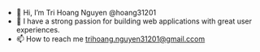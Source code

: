 - 👋 Hi, I’m Tri Hoang Nguyen @hoang31201
- 👀 I have a strong passion for building web applications with great user experiences.
- 📫 How to reach me trihoang.nguyen31201@gmail.ccom

<!---
hoang31201/hoang31201 is a ✨ special ✨ repository because its `README.md` (this file) appears on your GitHub profile.
You can click the Preview link to take a look at your changes.
--->

